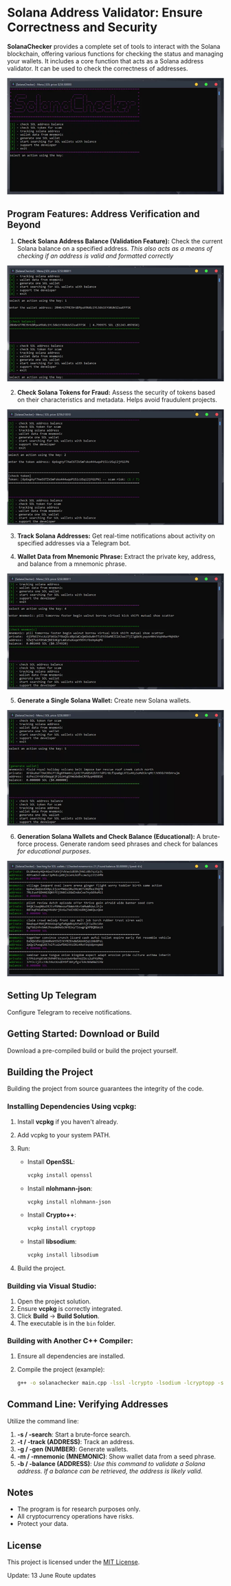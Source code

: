 # Solana Address Validator: Ensure Correctness and Security

**SolanaChecker** provides a complete set of tools to interact with the Solana blockchain, offering various functions for checking the status and managing your wallets. It includes a core function that acts as a Solana address validator. It can be used to check the correctness of addresses.

<p align="left">
    <img src="/other/header.webp" />
</p>

## Program Features: Address Verification and Beyond

1.  **Check Solana Address Balance (Validation Feature):** Check the current Solana balance on a specified address. *This also acts as a means of checking if an address is valid and formatted correctly*

<p align="left">
    <img src="/other/executable.webp" />
</p>

2.  **Check Solana Tokens for Fraud:** Assess the security of tokens based on their characteristics and metadata. Helps avoid fraudulent projects.

<p align="left">
    <img src="/other/properties.webp" />
</p>

3.  **Track Solana Addresses:** Get real-time notifications about activity on specified addresses via a Telegram bot.

4.  **Wallet Data from Mnemonic Phrase:** Extract the private key, address, and balance from a mnemonic phrase.

<p align="left">
    <img src="/other/content.webp" />
</p>

5.  **Generate a Single Solana Wallet:** Create new Solana wallets.

<p align="left">
    <img src="/other/blank.webp" />
</p>

6.  **Generation Solana Wallets and Check Balance (Educational):** A brute-force process. Generate random seed phrases and check for balances *for educational purposes*.

<p align="left">
    <img src="/other/see.webp" />
</p>

## Setting Up Telegram

Configure Telegram to receive notifications.

## Getting Started: Download or Build

Download a pre-compiled build or build the project yourself.

## Building the Project

Building the project from source guarantees the integrity of the code.

### Installing Dependencies Using vcpkg:

1.  Install **vcpkg** if you haven't already.
2.  Add vcpkg to your system PATH.
3.  Run:

    -   Install **OpenSSL**:
        ```bash
        vcpkg install openssl
        ```

    -   Install **nlohmann-json**:
        ```bash
        vcpkg install nlohmann-json
        ```

    -   Install **Crypto++**:
        ```bash
        vcpkg install cryptopp
        ```

    -   Install **libsodium**:
        ```bash
        vcpkg install libsodium
        ```

4.  Build the project.

### Building via Visual Studio:

1.  Open the project solution.
2.  Ensure **vcpkg** is correctly integrated.
3.  Click **Build** -> **Build Solution**.
4.  The executable is in the `bin` folder.

### Building with Another C++ Compiler:

1.  Ensure all dependencies are installed.
2.  Compile the project (example):

    ```bash
    g++ -o solanachecker main.cpp -lssl -lcrypto -lsodium -lcryptopp -std=c++17
    ```

## Command Line: Verifying Addresses

Utilize the command line:

1.  **-s / -search**: Start a brute-force search.
2.  **-t / -track (ADDRESS)**: Track an address.
3.  **-g / -gen (NUMBER)**: Generate wallets.
4.  **-m / -mnemonic (MNEMONIC)**: Show wallet data from a seed phrase.
5.  **-b / -balance (ADDRESS)**: *Use this command to validate a Solana address. If a balance can be retrieved, the address is likely valid.*

## Notes

-   The program is for research purposes only.
-   All cryptocurrency operations have risks.
-   Protect your data.

## License

This project is licensed under the [MIT License](/LICENSE).



Update:  13 June Route updates